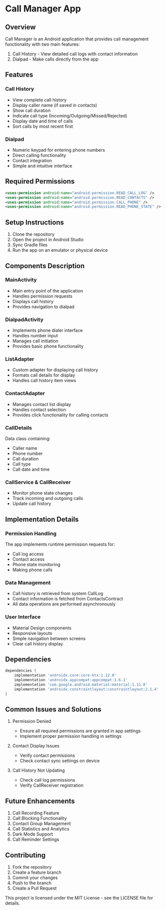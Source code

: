 # Call Manager App

## Overview
Call Manager is an Android application that provides call management functionality with two main features:
1. Call History - View detailed call logs with contact information
2. Dialpad - Make calls directly from the app

## Features

### Call History
- View complete call history
- Display caller name (if saved in contacts)
- Show call duration
- Indicate call type (Incoming/Outgoing/Missed/Rejected)
- Display date and time of calls
- Sort calls by most recent first

### Dialpad
- Numeric keypad for entering phone numbers
- Direct calling functionality
- Contact integration
- Simple and intuitive interface


## Required Permissions
```xml
<uses-permission android:name="android.permission.READ_CALL_LOG" />
<uses-permission android:name="android.permission.READ_CONTACTS" />
<uses-permission android:name="android.permission.CALL_PHONE" />
<uses-permission android:name="android.permission.READ_PHONE_STATE" />
```

## Setup Instructions

1. Clone the repository
2. Open the project in Android Studio
3. Sync Gradle files
4. Run the app on an emulator or physical device

## Components Description

### MainActivity
- Main entry point of the application
- Handles permission requests
- Displays call history
- Provides navigation to dialpad

### DialpadActivity
- Implements phone dialer interface
- Handles number input
- Manages call initiation
- Provides basic phone functionality

### ListAdapter
- Custom adapter for displaying call history
- Formats call details for display
- Handles call history item views

### ContactAdapter
- Manages contact list display
- Handles contact selection
- Provides click functionality for calling contacts

### CallDetails
Data class containing:
- Caller name
- Phone number
- Call duration
- Call type
- Call date and time

### CallService & CallReceiver
- Monitor phone state changes
- Track incoming and outgoing calls
- Update call history

## Implementation Details

### Permission Handling
The app implements runtime permission requests for:
- Call log access
- Contact access
- Phone state monitoring
- Making phone calls

### Data Management
- Call history is retrieved from system CallLog
- Contact information is fetched from ContactsContract
- All data operations are performed asynchronously

### User Interface
- Material Design components
- Responsive layouts
- Simple navigation between screens
- Clear call history display

## Dependencies
```gradle
dependencies {
    implementation 'androidx.core:core-ktx:1.12.0'
    implementation 'androidx.appcompat:appcompat:1.6.1'
    implementation 'com.google.android.material:material:1.11.0'
    implementation 'androidx.constraintlayout:constraintlayout:2.1.4'
}
```

## Common Issues and Solutions

1. Permission Denied
   - Ensure all required permissions are granted in app settings
   - Implement proper permission handling in settings

2. Contact Display Issues
   - Verify contact permissions
   - Check contact sync settings on device

3. Call History Not Updating
   - Check call log permissions
   - Verify CallReceiver registration

## Future Enhancements

1. Call Recording Feature
2. Call Blocking Functionality
3. Contact Group Management
4. Call Statistics and Analytics
5. Dark Mode Support
6. Call Reminder Settings

## Contributing

1. Fork the repository
2. Create a feature branch
3. Commit your changes
4. Push to the branch
5. Create a Pull Request

This project is licensed under the MIT License - see the LICENSE file for details.
